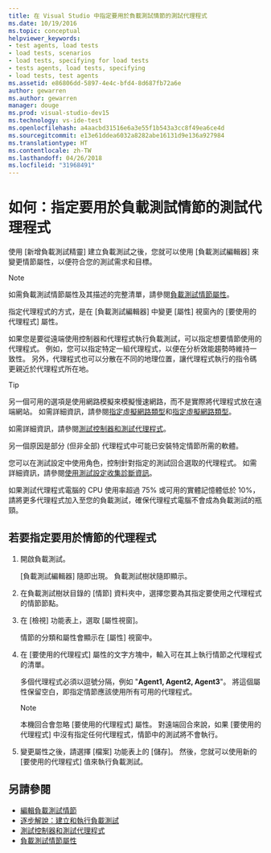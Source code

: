 ```yaml
---
title: 在 Visual Studio 中指定要用於負載測試情節的測試代理程式
ms.date: 10/19/2016
ms.topic: conceptual
helpviewer_keywords:
- test agents, load tests
- load tests, scenarios
- load tests, specifying for load tests
- tests agents, load tests, specifying
- load tests, test agents
ms.assetid: e86806dd-5897-4e4c-bfd4-8d687fb72a6e
author: gewarren
ms.author: gewarren
manager: douge
ms.prod: visual-studio-dev15
ms.technology: vs-ide-test
ms.openlocfilehash: a4aacbd31516e6a3e55f1b543a3cc8f49ea6ce4d
ms.sourcegitcommit: e13e61ddea6032a8282abe16131d9e136a927984
ms.translationtype: HT
ms.contentlocale: zh-TW
ms.lasthandoff: 04/26/2018
ms.locfileid: "31968491"
---
```

# <a name="how-to-specify-test-agents-to-use-in-load-test-scenarios"></a>如何：指定要用於負載測試情節的測試代理程式

使用 [新增負載測試精靈] 建立負載測試之後，您就可以使用 [負載測試編輯器] 來變更情節屬性，以便符合您的測試需求和目標。

> [!NOTE]
> 如需負載測試情節屬性及其描述的完整清單，請參閱[負載測試情節屬性](../test/load-test-scenario-properties.md)。

指定代理程式的方式，是在 [負載測試編輯器] 中變更 [屬性] 視窗內的 [要使用的代理程式] 屬性。

如果您是要從遠端使用控制器和代理程式執行負載測試，可以指定想要情節使用的代理程式。 例如，您可以指定特定一組代理程式，以便在分析效能趨勢時維持一致性。 另外，代理程式也可以分散在不同的地理位置，讓代理程式執行的指令碼更親近於代理程式所在地。

> [!TIP]
> 另一個可用的選項是使用網路模擬來模擬慢速網路，而不是實際將代理程式放在遠端網站。 如需詳細資訊，請參閱[指定虛擬網路類型](../test/specify-virtual-network-types-in-a-load-test-scenario.md)和[指定虛擬網路類型](../test/specify-virtual-network-types-in-a-load-test-scenario.md)。

如需詳細資訊，請參閱[測試控制器和測試代理程式](configure-test-agents-and-controllers-for-load-tests.md)。

另一個原因是部分 (但非全部) 代理程式中可能已安裝特定情節所需的軟體。

您可以在測試設定中使用角色，控制針對指定的測試回合選取的代理程式。 如需詳細資訊，請參閱[使用測試設定收集診斷資訊](../test/collect-diagnostic-information-using-test-settings.md)。

如果測試代理程式電腦的 CPU 使用率超過 75% 或可用的實體記憶體低於 10%，請將更多代理程式加入至您的負載測試，確保代理程式電腦不會成為負載測試的瓶頸。

## <a name="to-specify-the-agents-to-use-for-a-scenario"></a>若要指定要用於情節的代理程式

1.  開啟負載測試。

     [負載測試編輯器] 隨即出現。 負載測試樹狀隨即顯示。

2.  在負載測試樹狀目錄的 [情節] 資料夾中，選擇您要為其指定要使用之代理程式的情節節點。

3.  在 [檢視] 功能表上，選取 [屬性視窗]。

     情節的分類和屬性會顯示在 [屬性] 視窗中。

4.  在 [要使用的代理程式] 屬性的文字方塊中，輸入可在其上執行情節之代理程式的清單。

     多個代理程式必須以逗號分隔，例如 "**Agent1, Agent2, Agent3**"。 將這個屬性保留空白，即指定情節應該使用所有可用的代理程式。

    > [!NOTE]
    > 本機回合會忽略 [要使用的代理程式] 屬性。 對遠端回合來說，如果 [要使用的代理程式] 中沒有指定任何代理程式，情節中的測試將不會執行。

5.  變更屬性之後，請選擇 [檔案] 功能表上的 [儲存]。 然後，您就可以使用新的 [要使用的代理程式] 值來執行負載測試。

## <a name="see-also"></a>另請參閱

- [編輯負載測試情節](../test/edit-load-test-scenarios.md)
- [逐步解說：建立和執行負載測試](../test/walkthrough-create-and-run-a-load-test.md)
- [測試控制器和測試代理程式](configure-test-agents-and-controllers-for-load-tests.md)
- [負載測試情節屬性](../test/load-test-scenario-properties.md)